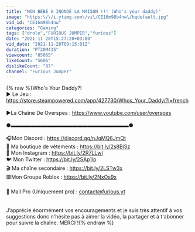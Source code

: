 ```yaml
---
title: "MON BÉBÉ A INONDÉ LA MAISON !!! (Who's your daddy)"
image: "https:\/\/i.ytimg.com\/vi\/CE16m98b4nw\/hqdefault.jpg"
vid_id: "CE16m98b4nw"
categories: "Gaming"
tags: ["drole","FURIOUS JUMPER","furious"]
date: "2021-11-28T15:27:20+03:00"
vid_date: "2021-11-28T09:15:01Z"
duration: "PT20M43S"
viewcount: "85065"
likeCount: "5606"
dislikeCount: "87"
channel: "Furious Jumper"
---
```

{% raw %}Who's Your Daddy?!<br />▶️ Le Jeu : <a rel="nofollow" target="blank" href="https://store.steampowered.com/app/427730/Whos_Your_Daddy/?l=french">https://store.steampowered.com/app/427730/Whos_Your_Daddy/?l=french</a><br /><br />►La Chaîne De Overspes : <a rel="nofollow" target="blank" href="https://www.youtube.com/user/overspes">https://www.youtube.com/user/overspes</a><br /><br />●▬▬▬▬▬▬▬▬▬▬▬▬▬▬▬▬▬▬▬▬▬▬▬●<br /><br />🎧Mon Discord : <a rel="nofollow" target="blank" href="https://discord.gg/nJqMQ6JmQt">https://discord.gg/nJqMQ6JmQt</a><br />👕 Ma boutique de vêtements : <a rel="nofollow" target="blank" href="https://bit.ly/2s8BiSz">https://bit.ly/2s8BiSz</a><br />📸 Mon Instagram : <a rel="nofollow" target="blank" href="https://bit.ly/2R7LLwl">https://bit.ly/2R7LLwl</a><br />🐦 Mon Twitter : <a rel="nofollow" target="blank" href="https://bit.ly/2SAp1lp">https://bit.ly/2SAp1lp</a><br />🎬 Ma chaîne secondaire : <a rel="nofollow" target="blank" href="https://bit.ly/2LSTw3x">https://bit.ly/2LSTw3x</a><br />🟥Mon Groupe Roblox : <a rel="nofollow" target="blank" href="https://bit.ly/2NxOs9x">https://bit.ly/2NxOs9x</a><br /><br />📧 Mail Pro (Uniquement pro) : contact@furious.yt<br /><br /><br />J’apprécie énormément vos encouragements et je suis très attentif à vos suggestions donc n'hésite pas à aimer la vidéo, la partager et à t'abonner pour suivre la chaîne. MERCI !{% endraw %}
